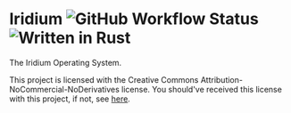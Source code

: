 # Iridium ![GitHub Workflow Status](https://img.shields.io/github/actions/workflow/status/Iridium-OS/Iridium/main.yml?branch=master&logo=github&style=for-the-badge) ![Written in Rust](https://img.shields.io/static/v1?label=Written%20in&message=Rust&color=green&logo=rust&style=for-the-badge)

The Iridium Operating System.

This project is licensed with the Creative Commons Attribution-NoCommercial-NoDerivatives license. You should've
received this license with this project, if not, see [here](https://creativecommons.org/licenses/by-nc-nd/4.0/).

